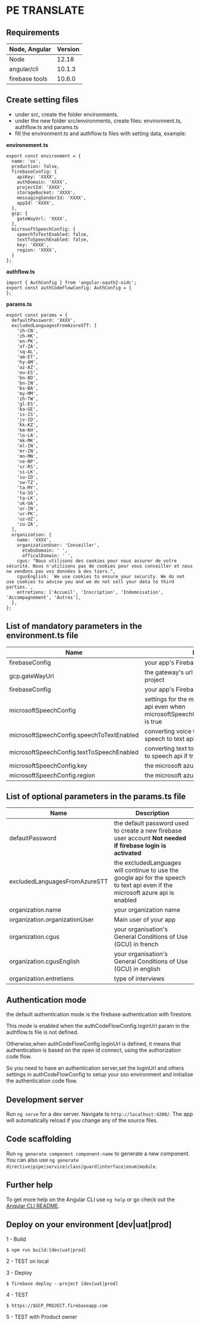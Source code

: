 # PE TRANSLATE

## Requirements

Node, Angular | Version
--- | --- 
Node | 12.18
angular/cli | 10.1.3
firebase tools | 10.6.0


## Create setting files
* under src, create the folder environments.
* under the new folder src/environments, create files: environment.ts, authflow.ts and params.ts
* fill the environment.ts and authflow.ts files with setting data, example:

**environement.ts**

```
export const environment = {
  name: 'os',
  production: false,
  firebaseConfig: {
    apiKey: 'XXXX',
    authDomain: 'XXXX',
    projectId: 'XXXX',
    storageBucket: 'XXXX',
    messagingSenderId: 'XXXX',
    appId: 'XXXX',
  },
  gcp: {
    gateWayUrl: 'XXXX',
  },
  microsoftSpeechConfig: {
    speechToTextEnabled: false,
    textToSpeechEnabled: false,
    key: 'XXXX',
    region: 'XXXX',
  }
};

```

**authflow.ts**

```
import { AuthConfig } from 'angular-oauth2-oidc';
export const authCodeFlowConfig: AuthConfig = {
};
```


**params.ts**

```
export const params = {
  defaultPassword: 'XXXX',
  excludedLanguagesFromAzureSTT: [
    'zh-CN',
    'zh-HK',
    'en-PK',
    'af-ZA',
    'sq-AL',
    'am-ET',
    'hy-AM',
    'az-AZ',
    'eu-ES',
    'bn-BD',
    'bn-IN',
    'bs-BA',
    'my-MM',
    'zh-TW',
    'gl-ES',
    'ka-GE',
    'is-IS',
    'jv-ID',
    'kk-KZ',
    'km-KH',
    'lo-LA',
    'mk-MK',
    'ml-IN',
    'mr-IN',
    'mn-MN',
    'ne-NP',
    'sr-RS',
    'si-LK',
    'su-ID',
    'sw-TZ',
    'ta-MY',
    'ta-SG',
    'ta-LK',
    'uk-UA',
    'ur-IN',
    'ur-PK',
    'uz-UZ',
    'zu-ZA',
  ],
  organization: {
    name: 'XXXX',
    organizationUser: 'Conseiller',
	  etabsDomain: ' ',
	  officalDomain: ' ',
    cgus: "Nous utilisons des cookies pour nous assurer de votre sécurité. Nous n'utilisons pas de cookies pour vous conseiller et nous ne vendons pas vos données à des tiers.",
    cgusEnglish: `We use cookies to ensure your security. We do not use cookies to advise you and we do not sell your data to third parties.`,
    entretiens: ['Accueil', 'Inscription', 'Indemnisation', 'Accompagnement', 'Autres'],
  },
};

```

## List of mandatory parameters in the environment.ts file

Name | Description
--- | --- 
firebaseConfig | your app's Firebase project configuration
gcp.gateWayUrl | the gateway's url for your gcp backend project
firebaseConfig | your app's Firebase project configuration
microsoftSpeechConfig | settings for the microsoft azure speech to text api even when microsoftSpeechConfig.speechToTextEnabled is true
microsoftSpeechConfig.speechToTextEnabled | converting voice to text will use the azure speech to text api if true, false otherwise
microsoftSpeechConfig.textToSpeechEnabled | converting text to voice will use the azure text to speech api if true, false otherwise
microsoftSpeechConfig.key | the microsoft azure speech to text api key
microsoftSpeechConfig.region | the microsoft azure speech to text api region


## List of optional parameters in the params.ts file

Name | Description
--- | --- 
defaultPassword | the default password used to create a new firebase user account **Not needed if firebase login is activated**
excludedLanguagesFromAzureSTT | the excludedLanguages will continue to use the google api for the speech to text api even if the microsoft azure api is enabled
organization.name | your organization name
organization.organizationUser | Main user of your app
organization.cgus | your organisation's General Conditions of Use (GCU) in french
organization.cgusEnglish | your organisation's General Conditions of Use (GCU) in english
organization.entretiens | type of interviews

## Authentication mode
the default authentication mode is the firebase authentication with firestore.

This mode is enabled when the authCodeFlowConfig.loginUrl param in the authflow.ts file is not defined.

Otherwise,when authCodeFlowConfig.loginUrl is defined, it means that authentication is based on the open id connect, using the authorization code flow.

So you need to have an authentication server,set the loginUrl
and others settings in authCodeFlowConfig to setup your sso environment and initialise the authentication code flow.
## Development server

Run `ng serve` for a dev server. Navigate to `http://localhost:4200/`. The app will automatically reload if you change any of the source files.

## Code scaffolding

Run `ng generate component component-name` to generate a new component. You can also use `ng generate directive|pipe|service|class|guard|interface|enum|module`.


## Further help

To get more help on the Angular CLI use `ng help` or go check out the [Angular CLI README](https://github.com/angular/angular-cli/blob/master/README.md).

## Deploy on your environment [dev|uat|prod]

1 - Build

```
$ npm run build:[dev|uat|prod]
```

2 - TEST on local

3 - Deploy

```
$ firebase deploy --project [dev|uat|prod]
```

4 - TEST

```
$ https://$GCP_PROJECT.firebaseapp.com
```

5 - TEST with Product owner


